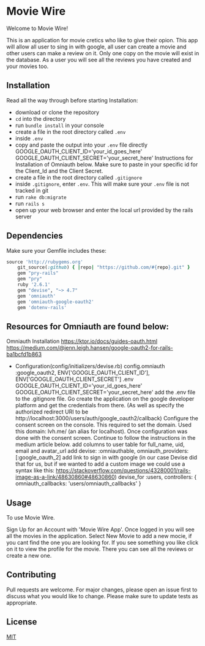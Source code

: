 # Movie Wire
Welcome to Movie Wire!

This is an application for movie cretics who like to give their opion. This app will allow all user to sing in with google,
all user can create a movie and other users can make a review on it. Only one copy on the movie will exist in the database.
As a user you will see all the reviews you have created and your movies too.

## Installation 
Read all the way through before starting Installation:
- download or clone the repository
- ```cd``` into the directory
- run ```bundle install``` in your console
- create a file in the root directory called ```.env```
- inside ```.env```
- copy and paste the output into your ```.env``` file directly               
        GOOGLE_OAUTH_CLIENT_ID='your_id_goes_here' 
        GOOGLE_OAUTH_CLIENT_SECRET='your_secret_here'
    Instructions for Installation of Omniauth below. Make sure to paste in your specific id for the Client_Id and the Client Secret.
- create a file in the root directory called ```.gitignore```
- inside ```.gitignore```, enter ```.env```. This will make sure your ```.env``` file is not tracked in git
- run ```rake db:migrate```
- run ```rails s``` 
- open up your web browser and enter the local url provided by the rails server


## Dependencies
Make sure your Gemfile includes these:

```RUBY
source 'http://rubygems.org'
    git_source(:github) { |repo| "https://github.com/#{repo}.git" }
    gem "pry-rails"
    gem "pry"
    ruby '2.6.1'
    gem "devise", "~> 4.7"
    gem 'omniauth'
    gem 'omniauth-google-oauth2'
    gem 'dotenv-rails'
```
## Resources for Omniauth are found below:
Omniauth Installation
    https://ktor.io/docs/guides-oauth.html
    https://medium.com/@jenn.leigh.hansen/google-oauth2-for-rails-ba1bcfd1b863
* Configuration(config/initializers/devise.rb)
    config.omniauth :google_oauth2, ENV['GOOGLE_OAUTH_CLIENT_ID'], ENV['GOOGLE_OAUTH_CLIENT_SECRET']
.env
    GOOGLE_OAUTH_CLIENT_ID='your_id_goes_here'
    GOOGLE_OAUTH_CLIENT_SECRET='your_secret_here'
    add the .env file to the .gitignore file.
    Go create the application on the google developer platform and get the credentials from there. (As well as specify the authorized redirect URI to be http://localhost:3000/users/auth/google_oauth2/callback)
    Configure the consent screen on the console. 
    This required to set the domain. Used this domain: lvh.me/ (an alias for localhost). Once configuration was done with the consent screen. 
    Continue to follow the instructions in the medium article below.
    add columns to user table for full_name, uid, email and avatar_url
    add devise: :omniauthable, omniauth_providers: [:google_oauth_2]
    add link to sign in with google (in our case Devise did that for us, but if we wanted to add a custom image we could use a syntax like this: https://stackoverflow.com/questions/43280001/rails-image-as-a-link/48630860#48630860)
    devise_for :users, controllers: { omniauth_callbacks: 'users/omniauth_callbacks' }
## Usage

To use Movie Wire. 

Sign Up for an Account with 'Movie Wire App'. 
Once logged in you will see all the movies in the application.  Select New Movie to add a new mocie, if you cant find the one you are looking for. If you see something you like click on it to view the profile for the movie. There you can see all the reviews or create a new one.

## Contributing
Pull requests are welcome. For major changes, please open an issue first to discuss what you would like to change.
Please make sure to update tests as appropriate.
## License
[MIT](https://choosealicense.com/licenses/mit/)